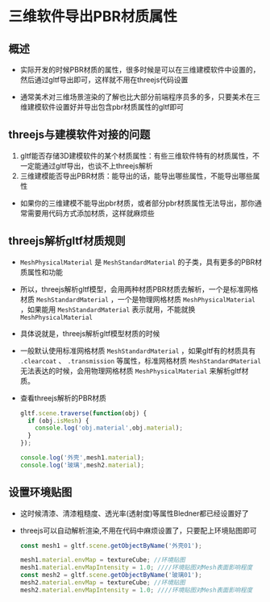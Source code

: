 # 三维软件导出PBR材质属性

## 概述

+ 实际开发的时候PBR材质的属性，很多时候是可以在三维建模软件中设置的，然后通过gltf导出即可，这样就不用在threejs代码设置

+ 通常美术对三维场景渲染的了解也比大部分前端程序员多的多，只要美术在三维建模软件设置好并导出包含pbr材质属性的gltf即可

## threejs与建模软件对接的问题

1. gltf能否存储3D建模软件的某个材质属性：有些三维软件特有的材质属性，不一定能通过gltf导出，也谈不上threejs解析
2. 三维建模能否导出PBR材质：能导出的话，能导出哪些属性，不能导出哪些属性

+ 如果你的三维建模不能导出pbr材质，或者部分pbr材质属性无法导出，那你通常需要用代码方式添加材质，这样就麻烦些

## threejs解析gltf材质规则

+ `MeshPhysicalMaterial` 是 `MeshStandardMaterial` 的子类，具有更多的PBR材质属性和功能

+ 所以，threejs解析gltf模型，会用两种材质PBR材质去解析，一个是标准网格材质 `MeshStandardMaterial` ，一个是物理网格材质 `MeshPhysicalMaterial` ，如果能用 `MeshStandardMaterial` 表示就用，不能就换 `MeshPhysicalMaterial`

+ 具体说就是，threejs解析gltf模型材质的时候
+ 一般默认使用标准网格材质 `MeshStandardMaterial` ，如果gltf有的材质具有 `.clearcoat` 、 `.transmission` 等属性，标准网格材质 `MeshStandardMaterial` 无法表达的时候，会用物理网格材质 `MeshPhysicalMaterial` 来解析gltf材质。

+ 查看threejs解析的PBR材质

  ```js
  gltf.scene.traverse(function(obj) {
    if (obj.isMesh) {
      console.log('obj.material',obj.material);
    }
  });

  console.log('外壳',mesh1.material);
  console.log('玻璃',mesh2.material);
  ```

## 设置环境贴图

+ 这时候清漆、清漆粗糙度、透光率(透射度)等属性Bledner都已经设置好了
+ threejs可以自动解析渲染,不用在代码中麻烦设置了，只要配上环境贴图即可

  ```js
  const mesh1 = gltf.scene.getObjectByName('外壳01');

  mesh1.material.envMap = textureCube; //环境贴图
  mesh1.material.envMapIntensity = 1.0; ////环境贴图对Mesh表面影响程度
  const mesh2 = gltf.scene.getObjectByName('玻璃01');
  mesh2.material.envMap = textureCube; //环境贴图
  mesh2.material.envMapIntensity = 1.0; ////环境贴图对Mesh表面影响程度
  ```

